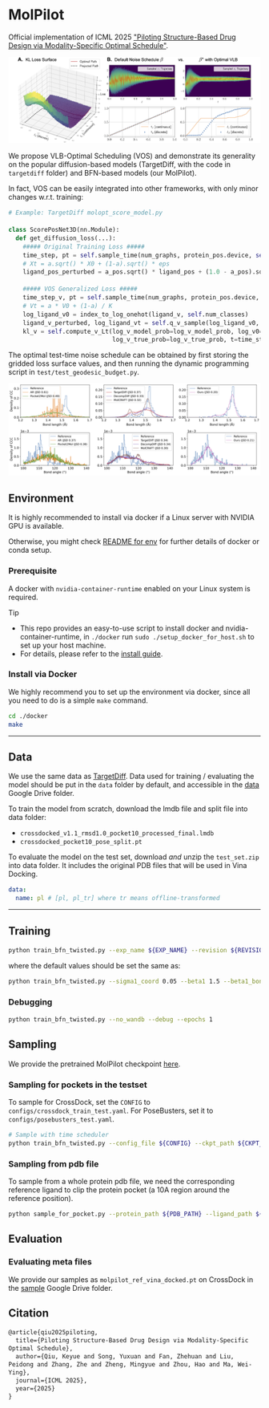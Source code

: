 # MolPilot
Official implementation of ICML 2025 ["Piloting Structure-Based Drug Design via Modality-Specific Optimal Schedule"](https://arxiv.org/abs/2505.07286).

![](../asset/molpilot_vos.png)

We propose VLB-Optimal Scheduling (VOS) and demonstrate its generality on the popular diffusion-based models (TargetDiff, with the code in `targetdiff` folder) and BFN-based models (our MolPilot). 

In fact, VOS can be easily integrated into other frameworks, with only minor changes w.r.t. training:

```python
# Example: TargetDiff molopt_score_model.py

class ScorePosNet3D(nn.Module):
  def get_diffusion_loss(...):
    ##### Original Training Loss #####
    time_step, pt = self.sample_time(num_graphs, protein_pos.device, self.sample_time_method)
    # Xt = a.sqrt() * X0 + (1-a).sqrt() * eps
    ligand_pos_perturbed = a_pos.sqrt() * ligand_pos + (1.0 - a_pos).sqrt() * pos_noise  # pos_noise * std

    ##### VOS Generalized Loss #####
    time_step_v, pt = self.sample_time(num_graphs, protein_pos.device, self.sample_time_method)
    # Vt = a * V0 + (1-a) / K
    log_ligand_v0 = index_to_log_onehot(ligand_v, self.num_classes)
    ligand_v_perturbed, log_ligand_vt = self.q_v_sample(log_ligand_v0, time_step_v, batch_ligand)
    kl_v = self.compute_v_Lt(log_v_model_prob=log_v_model_prob, log_v0=log_ligand_v0,
                             log_v_true_prob=log_v_true_prob, t=time_step_v, batch=batch_ligand)

```

The optimal test-time noise schedule can be obtained by first storing the gridded loss surface values, and then running the dynamic programming script in `test/test_geodesic_budget.py`.

![](../asset/molpilot_top1_bond_len_angle.png)

## Environment
It is highly recommended to install via docker if a Linux server with NVIDIA GPU is available.

Otherwise, you might check [README for env](docker/README.md) for further details of docker or conda setup.

### Prerequisite
A docker with `nvidia-container-runtime` enabled on your Linux system is required.

> [!TIP]
> - This repo provides an easy-to-use script to install docker and nvidia-container-runtime, in `./docker` run `sudo ./setup_docker_for_host.sh` to set up your host machine.
> - For details, please refer to the [install guide](https://docs.nvidia.com/datacenter/cloud-native/container-toolkit/latest/install-guide.html).


### Install via Docker
We highly recommend you to set up the environment via docker, since all you need to do is a simple `make` command.
```bash
cd ./docker
make
```

-----
## Data
We use the same data as [TargetDiff](https://github.com/guanjq/targetdiff/tree/main?tab=readme-ov-file#data). Data used for training / evaluating the model should be put in the `data` folder by default, and accessible in the [data](https://drive.google.com/drive/folders/1j21cc7-97TedKh_El5E34yI8o5ckI7eK?usp=share_link) Google Drive folder.

To train the model from scratch, download the lmdb file and split file into data folder:
* `crossdocked_v1.1_rmsd1.0_pocket10_processed_final.lmdb`
* `crossdocked_pocket10_pose_split.pt`

To evaluate the model on the test set, download _and_ unzip the `test_set.zip` into data folder. It includes the original PDB files that will be used in Vina Docking.

```yaml
data:
  name: pl # [pl, pl_tr] where tr means offline-transformed
```

---
## Training
```bash
python train_bfn_twisted.py --exp_name ${EXP_NAME} --revision ${REVISION} --config_file configs/crossdock_train_test.yaml  --time_decoupled
```

where the default values should be set the same as:
```bash
python train_bfn_twisted.py --sigma1_coord 0.05 --beta1 1.5 --beta1_bond 1.5 --lr 5e-4 --time_emb_dim 0  --self_condition --epochs 30 --batch_size 16 --max_grad_norm Q --scheduler plateau --destination_prediction True --use_discrete_t True --num_samples 10 --sampling_strategy end_back_pmf --sample_num_atoms ref --ligand_atom_mode add_aromatic
```

### Debugging
```bash
python train_bfn_twisted.py --no_wandb --debug --epochs 1
```

## Sampling
We provide the pretrained MolPilot checkpoint [here](https://drive.google.com/file/d/1c-lD3yfRx6JlbTWq-jAdirrK6sK2lGLq/view?usp=share_link). 


### Sampling for pockets in the testset
To sample for CrossDock, set the `CONFIG` to `configs/crossdock_train_test.yaml`. For PoseBusters, set it to `configs/posebusters_test.yaml`.

```bash
# Sample with time scheduler
python train_bfn_twisted.py --config_file ${CONFIG} --ckpt_path ${CKPT_PATH} --time_scheduler_path ${TIME_SCHEDULER} --test_only --exp_name ${EXP_NAME} --revision ${REVISION} --num_samples ${NUM_MOLS_PER_POCKET} --sample_steps 100 --eval_batch_size ${BATCH_SIZE}
```

### Sampling from pdb file
To sample from a whole protein pdb file, we need the corresponding reference ligand to clip the protein pocket (a 10A region around the reference position).

```bash
python sample_for_pocket.py --protein_path ${PDB_PATH} --ligand_path ${SDF_PATH} --time_scheduler_path ${TIME_SCHEDULER} --num_samples ${NUM_MOLS_PER_POCKET}
```

## Evaluation

### Evaluating meta files
We provide our samples as `molpilot_ref_vina_docked.pt` on CrossDock in the [sample](https://drive.google.com/drive/folders/1A3Mthm9ksbfUnMCe5T2noGsiEV1RfChH?usp=sharing) Google Drive folder.

<!-- TODO:, together with all the baseline results on PoseBusters in the [sample_posebusters]() folder. -->


## Citation

```
@article{qiu2025piloting,
  title={Piloting Structure-Based Drug Design via Modality-Specific Optimal Schedule},
  author={Qiu, Keyue and Song, Yuxuan and Fan, Zhehuan and Liu, Peidong and Zhang, Zhe and Zheng, Mingyue and Zhou, Hao and Ma, Wei-Ying},
  journal={ICML 2025},
  year={2025}
}
```

